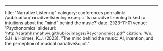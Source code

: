 ---
title: "Narrative Listening"
category: conferences
permalink: /publication/narrative-listening
excerpt: 'Is narrative listening linked to intuitions about the “mind” behind the music?'
date: 2023-11-01
venue: 'Psychonomics'
slidesurl: 'http://sarahhannahwu.github.io/images/Psychonomics.pdf'
citation: 'Wu, S.H. & Holmes, K.J. (2023). &quot;The mind behind the music: AI, intention, and the perception of musical narrative&quot.'
